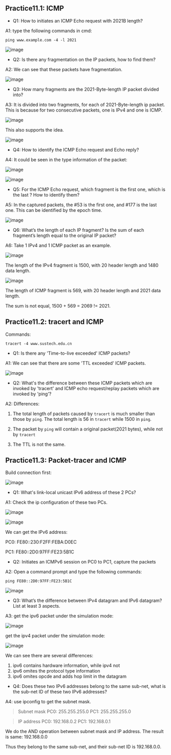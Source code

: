 ## Practice11.1: ICMP
- Q1: How to initiates an ICMP Echo request with 2021B length?

A1: type the following commands in cmd:

```
ping www.example.com -4 -l 2021
```

![image](https://user-images.githubusercontent.com/64548919/165669531-38fde1a5-7a26-4ddd-aa7c-8ec0339ef19d.png)


- Q2: Is there any fragmentation on the IP packets, how to find them?

A2: We can see that these packets have fragmentation.

![image](https://user-images.githubusercontent.com/64548919/165670908-b4157c09-d85a-4473-8fb1-9fa1fd72f214.png)


- Q3: How many fragments are the 2021-Byte-length IP packet divided into?

A3: It is divided into two fragments, for each of 2021-Byte-length ip packet.
This is because for two consecutive packets, one is IPv4 and one is ICMP.

![image](https://user-images.githubusercontent.com/64548919/165671085-f1648caa-0700-4a4f-8d49-c793c827f5ae.png)

This also supports the idea.

![image](https://user-images.githubusercontent.com/64548919/165671262-836387f7-3daf-42dc-a78d-6bdadef0b1b7.png)

- Q4: How to identify the ICMP Echo request and Echo reply?

A4: It could be seen in the type information of the packet:

![image](https://user-images.githubusercontent.com/64548919/165671417-23a49718-6aea-4910-ab0f-648879942e67.png)

![image](https://user-images.githubusercontent.com/64548919/165671457-b151316b-9c54-4ab4-9f29-0ed5dfab3a91.png)

- Q5: For the ICMP Echo request, which fragment is the first one, which is the last ? How to identify them?

A5: In the captured packets, the #53 is the first one, and #177 is the last one. This can be identified by the epoch time.

![image](https://user-images.githubusercontent.com/64548919/165671760-cee76672-8e7c-4f0f-b1cf-135a25abcd14.png)

- Q6: What’s the length of each IP fragment? Is the sum of each fragment’s length equal to the original IP packet?

A6: Take 1 IPv4 and 1 ICMP packet as an example.

![image](https://user-images.githubusercontent.com/64548919/165672008-2a5d7dd3-b827-4961-ac6a-0c8411c85d98.png)

The length of the IPv4 fragment is 1500, with 20 header length and 1480 data length.

![image](https://user-images.githubusercontent.com/64548919/165672231-f4b3e28b-fb66-471b-a007-69efe94fb37d.png)

The length of ICMP fragment is 569, with 20 header length and 2021 data length.

The sum is not equal, 1500 + 569 = 2069 != 2021.

## Practice11.2: tracert and ICMP

Commands: 

```
tracert -4 www.sustech.edu.cn
```

- Q1: Is there any 'Time-to-live exceeded' ICMP packets? 

A1: We can see that there are some 'TTL exceeded' ICMP packets.

![image](https://user-images.githubusercontent.com/64548919/165673522-f3232c8b-de37-42ef-bab4-cc3dd7aedcbb.png)

- Q2: What's the difference between these ICMP packets which are invoked by 'tracert' and ICMP echo request/replay packets which are invoked by 'ping'?

A2: Differences:

1. The total length of packets caused by `tracert` is much smaller than those by `ping`. The total length is 56 in `tracert` while 1500 in `ping`.

2. The packet by `ping` will contain a original packet(2021 bytes), while not by `tracert`

3. The TTL is not the same.

## Practice11.3: Packet-tracer and ICMP
Build connection first:

![image](https://user-images.githubusercontent.com/64548919/166176693-11ca628e-99b4-4436-9319-c0e8e7d00810.png)

- Q1: What's link-local unicast IPv6 address of these 2 PCs?

A1: Check the ip configuration of these two PCs.

![image](https://user-images.githubusercontent.com/64548919/166176763-476752ad-9291-432e-8708-63c4c42603f3.png)

![image](https://user-images.githubusercontent.com/64548919/166176779-64be33f9-36b8-47c5-b2f5-c61476f2d20f.png)

We can get the IPv6 address:

PC0: FE80::230:F2FF:FEBA:D0EC

PC1: FE80::2D0:97FF:FE23:5B1C

- Q2: Initiates an ICMPv6 session on PC0 to PC1, capture the packets

A2: Open a command prompt and type the following commands:

```
ping FE80::2D0:97FF:FE23:5B1C
```

![image](https://user-images.githubusercontent.com/64548919/166176937-fa7626cd-47b4-44ad-87cd-09d21b7a3e03.png)

- Q3: What’s the difference between IPv4 datagram and IPv6 datagram? List at least 3 aspects.

A3: get the ipv6 packet under the simulation mode:

![image](https://user-images.githubusercontent.com/64548919/166177811-5a93a246-2334-48e5-a3c6-57abceddaa95.png)

get the ipv4 packet under the simulation mode:

![image](https://user-images.githubusercontent.com/64548919/166178227-3e5bdd25-6d06-4e95-9230-e70f138389d0.png)

We can see there are several differences:

1. ipv6 contains hardware information, while ipv4 not
2. ipv6 omites the protocol type information
3. ipv6 omites opcde and adds hop limit in the datagram

- Q4: Does these two IPv6 addresses belong to the same sub-net, what is the sub-net ID of these two IPv6 addresses?

A4: use ipconfig to get the subnet mask.

> Subnet mask
> PC0: 255.255.255.0
> PC1: 255.255.255.0

> IP address
> PC0: 192.168.0.2
> PC1: 192.168.0.1

We do the AND operation between subnet mask and IP address. The result is same: 192.168.0.0

Thus they belong to the same sub-net, and their sub-net ID is 192.168.0.0.